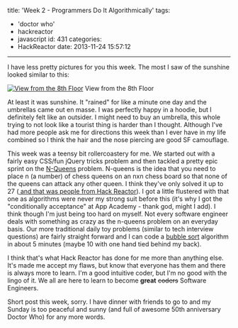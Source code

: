 title: 'Week 2 - Programmers Do It Algorithmically'
tags:
  - 'doctor who'
  - hackreactor
  - javascript
id: 431
categories:
  - HackReactor
date: 2013-11-24 15:57:12
---

I have less pretty pictures for you this week. The most I saw of the sunshine looked similar to this:

[![View from the 8th Floor](http://leaena.com/wp-content/uploads/2013/11/2013-11-23-08.25.08-768x1024.jpg)](http://leaena.com/wp-content/uploads/2013/11/2013-11-23-08.25.08.jpg)
View from the 8th Floor

At least it was sunshine. It "rained" for like a minute one day and the umbrellas came out en masse. I was perfectly happy in a hoodie, but I definitely felt like an outsider. I might need to buy an umbrella, this whole trying to not look like a tourist thing is harder than I thought. Although I've had more people ask me for directions this week than I ever have in my life combined so I think the hair and the nose piercing are good SF camouflage.

This week was a teensy bit rollercoastery for me. We started out with a fairly easy CSS/fun jQuery tricks problem and then tackled a pretty epic sprint on the [N-Queens](http://en.wikipedia.org/wiki/Eight_queens_puzzle) problem. N-queens is the idea that you need to place n (a number) of chess queens on an nxn chess board so that none of the queens can attack any other queen. I think they've only solved it up to 27 ([ and that was people from Hack Reactor](http://www.wired.com/wiredenterprise/2013/06/43651/)). I got a little flustered with that one as algorithms were never my strong suit before this (it's why I got the "conditionally acceptance" at App Academy - thank god, might I add). I think though I'm just being too hard on myself. Not every software engineer deals with something as crazy as the n-queens problem on an everyday basis. Our more traditional daily toy problems (similar to tech interview questions) are fairly straight forward and I can code a [bubble sort](http://en.wikipedia.org/wiki/Bubble_sort) algorithm in about 5 minutes (maybe 10 with one hand tied behind my back).

I think that's what Hack Reactor has done for me more than anything else. It's made me accept my flaws, but know that everyone has them and there is always more to learn. I'm a good intuitive coder, but I'm no good with the lingo of it. We all are here to learn to become **great** <del datetime="2013-11-24T22:21:58+00:00">coders</del> Software Engineers.

Short post this week, sorry. I have dinner with friends to go to and my Sunday is too peaceful and sunny (and full of awesome 50th anniversary Doctor Who) for any more words.